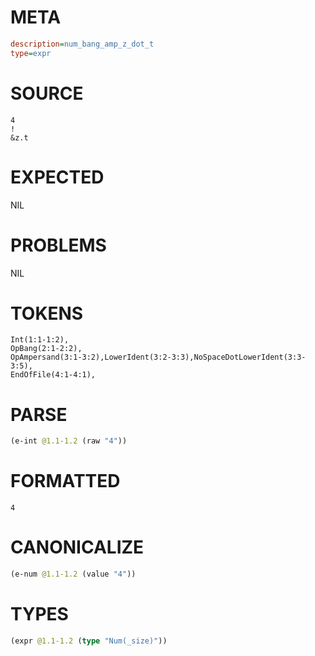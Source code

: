 # META
~~~ini
description=num_bang_amp_z_dot_t
type=expr
~~~
# SOURCE
~~~roc
4
!
&z.t
~~~
# EXPECTED
NIL
# PROBLEMS
NIL
# TOKENS
~~~zig
Int(1:1-1:2),
OpBang(2:1-2:2),
OpAmpersand(3:1-3:2),LowerIdent(3:2-3:3),NoSpaceDotLowerIdent(3:3-3:5),
EndOfFile(4:1-4:1),
~~~
# PARSE
~~~clojure
(e-int @1.1-1.2 (raw "4"))
~~~
# FORMATTED
~~~roc
4
~~~
# CANONICALIZE
~~~clojure
(e-num @1.1-1.2 (value "4"))
~~~
# TYPES
~~~clojure
(expr @1.1-1.2 (type "Num(_size)"))
~~~
